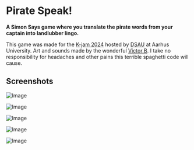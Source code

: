 # Pirate Speak!
**A Simon Says game where you translate the pirate words from your captain into landlubber lingo.** 

This game was made for the [K-jam 2024](https://itch.io/jam/k-jam-2024) hosted by [DSAU](https://dsau.dk/) at Aarhus University. 
Art and sounds made by the wonderful [Victor B](https://victor-bund.itch.io/). 
I take no responsibility for headaches and other pains this terrible spaghetti code will cause. 

## Screenshots
![Image](https://github.com/user-attachments/assets/fd4bc358-5dc8-43ca-9d4d-0f6c3cb56e5f)

![Image](https://github.com/user-attachments/assets/0cb56c12-ff1b-4e28-80fd-0b58f56be693)

![Image](https://github.com/user-attachments/assets/f5acdf74-6b85-4f81-a711-550f3ebe029a)

![Image](https://github.com/user-attachments/assets/8221ad8f-9e4c-4ddf-8f71-855a308a8d11)

![Image](https://github.com/user-attachments/assets/4c0bdfb6-cba8-481d-a6ee-b1271377251e)

